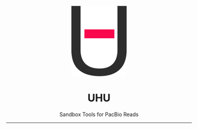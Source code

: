 <p align="center">
  <img src="doc/img/uhu.png" alt="uhu logos" width="150px"/>
</p>
<h1 align="center">UHU</h1>
<p align="center">Sandbox Tools for PacBio Reads</p>

***
